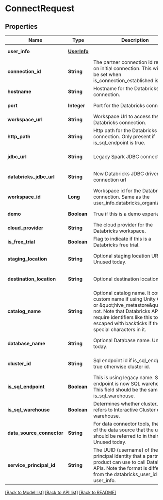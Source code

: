 # ConnectRequest
## Properties

| Name | Type | Description | Notes |
|------------ | ------------- | ------------- | -------------|
| **user\_info** | [**UserInfo**](UserInfo.md) |  | [default to null] |
| **connection\_id** | **String** | The partner connection id returned on initial connection. This will only be set when is_connection_established is true | [optional] [default to null] |
| **hostname** | **String** | Hostname for the Databricks connection. | [default to null] |
| **port** | **Integer** | Port for the Databricks connection. | [default to null] |
| **workspace\_url** | **String** | Workspace Url to access the Databricks connection. | [default to null] |
| **http\_path** | **String** | Http path for the Databricks connection. Only present if is_sql_endpoint is true. | [optional] [default to null] |
| **jdbc\_url** | **String** | Legacy Spark JDBC connection url | [optional] [default to null] |
| **databricks\_jdbc\_url** | **String** | New Databricks JDBC driver connection url | [optional] [default to null] |
| **workspace\_id** | **Long** | Workspace id for the Databricks connection. Same as the user_info.databricks_organization_id | [default to null] |
| **demo** | **Boolean** | True if this is a demo experience. | [default to null] |
| **cloud\_provider** | **String** | The cloud provider for the Databricks workspace. | [default to null] |
| **is\_free\_trial** | **Boolean** | Flag to indicate if this is a Databricks free trial. | [default to null] |
| **staging\_location** | **String** | Optional staging location URI.  Unused today. | [optional] [default to null] |
| **destination\_location** | **String** | Optional destination location URI | [optional] [default to null] |
| **catalog\_name** | **String** | Optional catalog name. It could be a custom name if using Unity Catalog, or \&quot;hive_metastore\&quot; if not.  Note that Databricks APIs often require identifiers like this to be escaped with backticks if there are special characters in it. | [optional] [default to null] |
| **database\_name** | **String** | Optional Database name.  Unused today. | [optional] [default to null] |
| **cluster\_id** | **String** | Sql endpoint id if is_sql_endpoint is true otherwise cluster id. | [optional] [default to null] |
| **is\_sql\_endpoint** | **Boolean** | This is using legacy name. SQL endpoint is now SQL warehouse. This field should be the same as is_sql_warehouse. | [optional] [default to null] |
| **is\_sql\_warehouse** | **Boolean** | Determines whether cluster_id refers to Interactive Cluster or SQL warehouse. | [optional] [default to null] |
| **data\_source\_connector** | **String** | For data connector tools, the name of the data source that the user should be referred to in their tool.  Unused today. | [optional] [default to null] |
| **service\_principal\_id** | **String** | The UUID (username) of the service principal identity that a partner product can use to call Databricks APIs. Note the format is different from the databricks_user_id field in user_info. | [optional] [default to null] |

[[Back to Model list]](../README.md#documentation-for-models) [[Back to API list]](../README.md#documentation-for-api-endpoints) [[Back to README]](../README.md)

